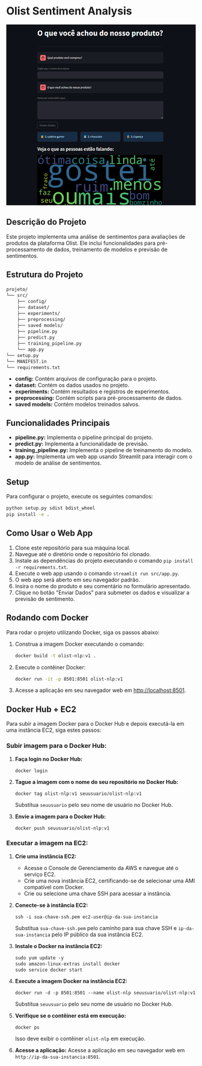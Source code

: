 # Olist Sentiment Analysis

<p align="center">
  <img src="images/app.png" alt="web app" />
</p>

## Descrição do Projeto

Este projeto implementa uma análise de sentimentos para avaliações de produtos da plataforma Olist.
Ele inclui funcionalidades para pré-processamento de dados, treinamento de modelos e previsão de sentimentos.

## Estrutura do Projeto

```
projeto/
└── src/
    ├── config/
    ├── dataset/
    ├── experiments/
    ├── preprocessing/
    ├── saved models/
    ├── pipeline.py
    ├── predict.py
    ├── training_pipeline.py
    └── app.py
└── setup.py
└── MANIFEST.in
└── requirements.txt
```

- **config:** Contém arquivos de configuração para o projeto.
- **dataset:** Contém os dados usados no projeto.
- **experiments:** Contém resultados e registros de experimentos.
- **preprocessing:** Contém scripts para pré-processamento de dados.
- **saved models:** Contém modelos treinados salvos.

## Funcionalidades Principais

- **pipeline.py:** Implementa o pipeline principal do projeto.
- **predict.py:** Implementa a funcionalidade de previsão.
- **training_pipeline.py:** Implementa o pipeline de treinamento do modelo.
- **app.py:** Implementa um web app usando Streamlit para interagir com o modelo de análise de sentimentos.

## Setup

Para configurar o projeto, execute os seguintes comandos:

```bash
python setup.py sdist bdist_wheel
pip install -e .
```

## Como Usar o Web App

1. Clone este repositório para sua máquina local.
2. Navegue até o diretório onde o repositório foi clonado.
3. Instale as dependências do projeto executando o comando `pip install -r requirements.txt`.
4. Execute o web app usando o comando `streamlit run src/app.py`.
5. O web app será aberto em seu navegador padrão.
6. Insira o nome do produto e seu comentário no formulário apresentado.
7. Clique no botão "Enviar Dados" para submeter os dados e visualizar a previsão de sentimento.

## Rodando com Docker

Para rodar o projeto utilizando Docker, siga os passos abaixo:

1. Construa a imagem Docker executando o comando:

   ```bash
   docker build -t olist-nlp:v1 .
   ```

2. Execute o contêiner Docker:

   ```bash
   docker run -it -p 8501:8501 olist-nlp:v1
   ```

3. Acesse a aplicação em seu navegador web em [http://localhost:8501](http://localhost:8501).

## Docker Hub + EC2

Para subir a imagem Docker para o Docker Hub e depois executá-la em uma instância EC2, siga estes passos:

### Subir imagem para o Docker Hub:

1. **Faça login no Docker Hub:**
   ```
   docker login
   ```

2. **Tague a imagem com o nome do seu repositório no Docker Hub:**
   ```
   docker tag olist-nlp:v1 seuusuario/olist-nlp:v1
   ```

   Substitua `seuusuario` pelo seu nome de usuário no Docker Hub.

3. **Envie a imagem para o Docker Hub:**
   ```
   docker push seuusuario/olist-nlp:v1
   ```

### Executar a imagem na EC2:

1. **Crie uma instância EC2:**
   - Acesse o Console de Gerenciamento da AWS e navegue até o serviço EC2.
   - Crie uma nova instância EC2, certificando-se de selecionar uma AMI compatível com Docker.
   - Crie ou selecione uma chave SSH para acessar a instância.

2. **Conecte-se à instância EC2:**
   ```
   ssh -i sua-chave-ssh.pem ec2-user@ip-da-sua-instancia
   ```

   Substitua `sua-chave-ssh.pem` pelo caminho para sua chave SSH e `ip-da-sua-instancia` pelo IP público da sua instância EC2.

3. **Instale o Docker na instância EC2:**
   ```
   sudo yum update -y
   sudo amazon-linux-extras install docker
   sudo service docker start
   ```

4. **Execute a imagem Docker na instância EC2:**
   ```
   docker run -d -p 8501:8501 --name olist-nlp seuusuario/olist-nlp:v1
   ```

   Substitua `seuusuario` pelo seu nome de usuário no Docker Hub.

5. **Verifique se o contêiner está em execução:**
   ```
   docker ps
   ```

   Isso deve exibir o contêiner `olist-nlp` em execução.

6. **Acesse a aplicação:**
   Acesse a aplicação em seu navegador web em `http://ip-da-sua-instancia:8501`.